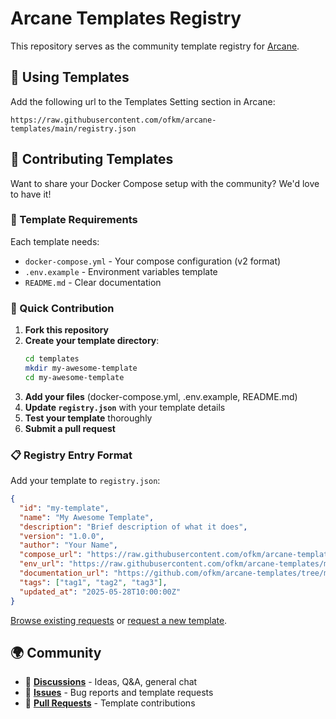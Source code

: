 # Arcane Templates Registry

This repository serves as the community template registry for [Arcane](https://github.com/ofkm/arcane).

## 🔧 Using Templates

Add the following url to the Templates Setting section in Arcane:

`https://raw.githubusercontent.com/ofkm/arcane-templates/main/registry.json`

## 🤝 Contributing Templates

Want to share your Docker Compose setup with the community? We'd love to have it!

### 📝 Template Requirements

Each template needs:

- `docker-compose.yml` - Your compose configuration (v2 format)
- `.env.example` - Environment variables template
- `README.md` - Clear documentation

### 🚀 Quick Contribution

1. **Fork this repository**
2. **Create your template directory**:
   ```bash
   cd templates
   mkdir my-awesome-template
   cd my-awesome-template
   ```
3. **Add your files** (docker-compose.yml, .env.example, README.md)
4. **Update `registry.json`** with your template details
5. **Test your template** thoroughly
6. **Submit a pull request**

### 📋 Registry Entry Format

Add your template to `registry.json`:

```json
{
  "id": "my-template",
  "name": "My Awesome Template",
  "description": "Brief description of what it does",
  "version": "1.0.0",
  "author": "Your Name",
  "compose_url": "https://raw.githubusercontent.com/ofkm/arcane-templates/main/my-template/docker-compose.yml",
  "env_url": "https://raw.githubusercontent.com/ofkm/arcane-templates/main/my-template/.env.example",
  "documentation_url": "https://github.com/ofkm/arcane-templates/tree/main/my-template",
  "tags": ["tag1", "tag2", "tag3"],
  "updated_at": "2025-05-28T10:00:00Z"
}
```

[Browse existing requests](https://github.com/ofkm/arcane-templates/issues?q=is%3Aissue+is%3Aopen+label%3Atemplate-request) or [request a new template](https://github.com/ofkm/arcane-templates/issues/new?template=template-request.md).

## 🌍 Community

- 💬 **[Discussions](https://github.com/ofkm/arcane-templates/discussions)** - Ideas, Q&A, general chat
- 🐛 **[Issues](https://github.com/ofkm/arcane-templates/issues)** - Bug reports and template requests
- 🔀 **[Pull Requests](https://github.com/ofkm/arcane-templates/pulls)** - Template contributions

